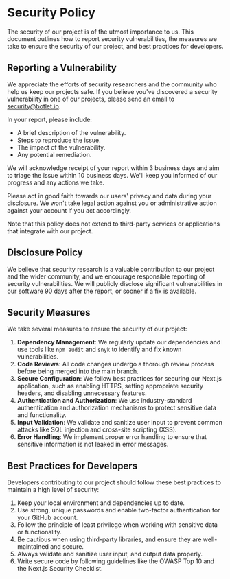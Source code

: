 # Security Policy

The security of our project is of the utmost importance to us. This document outlines how to report security vulnerabilities, the measures we take to ensure the security of our project, and best practices for developers.

## Reporting a Vulnerability

We appreciate the efforts of security researchers and the community who help us keep our projects safe. If you believe you've discovered a security vulnerability in one of our projects, please send an email to security@botlet.io.

In your report, please include:

- A brief description of the vulnerability.
- Steps to reproduce the issue.
- The impact of the vulnerability.
- Any potential remediation.

We will acknowledge receipt of your report within 3 business days and aim to triage the issue within 10 business days. We'll keep you informed of our progress and any actions we take.

Please act in good faith towards our users' privacy and data during your disclosure. We won't take legal action against you or administrative action against your account if you act accordingly.

Note that this policy does not extend to third-party services or applications that integrate with our project.

## Disclosure Policy

We believe that security research is a valuable contribution to our project and the wider community, and we encourage responsible reporting of security vulnerabilities. We will publicly disclose significant vulnerabilities in our software 90 days after the report, or sooner if a fix is available.

## Security Measures

We take several measures to ensure the security of our project:

1. **Dependency Management**: We regularly update our dependencies and use tools like `npm audit` and `snyk` to identify and fix known vulnerabilities.
2. **Code Reviews**: All code changes undergo a thorough review process before being merged into the main branch.
3. **Secure Configuration**: We follow best practices for securing our Next.js application, such as enabling HTTPS, setting appropriate security headers, and disabling unnecessary features.
4. **Authentication and Authorization**: We use industry-standard authentication and authorization mechanisms to protect sensitive data and functionality.
5. **Input Validation**: We validate and sanitize user input to prevent common attacks like SQL injection and cross-site scripting (XSS).
6. **Error Handling**: We implement proper error handling to ensure that sensitive information is not leaked in error messages.

## Best Practices for Developers

Developers contributing to our project should follow these best practices to maintain a high level of security:

1. Keep your local environment and dependencies up to date.
2. Use strong, unique passwords and enable two-factor authentication for your GitHub account.
3. Follow the principle of least privilege when working with sensitive data or functionality.
4. Be cautious when using third-party libraries, and ensure they are well-maintained and secure.
5. Always validate and sanitize user input, and output data properly.
6. Write secure code by following guidelines like the OWASP Top 10 and the Next.js Security Checklist.
